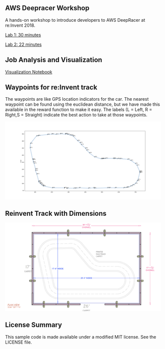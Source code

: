 ## AWS Deepracer Workshop
A hands-on workshop to introduce developers to AWS DeepRacer at re:Invent 2018.

[Lab 1: 30 minutes](https://github.com/aws-samples/aws-deepracer-workshops/tree/master/Lab%201)

[Lab 2: 22 minutes](https://github.com/aws-samples/aws-deepracer-workshops/tree/master/Lab%202)

## Job Analysis and Visualization
[Visualization Notebook](https://github.com/aws-samples/aws-deepracer-workshops/blob/master/utils/DeepRacer%20Log%20Analysis.ipynb)

## Waypoints for re:Invent track
The waypoints are like GPS location indicators for the car. The nearest waypoint can be found using the euclidean distance, but we have made this available in the reward function to make it easy. The labels (L = Left, R = Right,S = Straight) indicate the best action to take at those waypoints.

![waypoints](imgs/waypoints.png)

## Reinvent Track with Dimensions
![waypoints](imgs/reinvent_track_dimensions.png)

## License Summary

This sample code is made available under a modified MIT license. See the LICENSE file.

